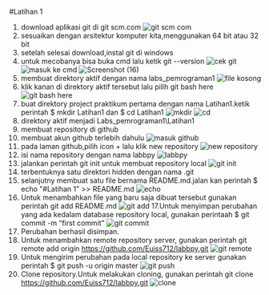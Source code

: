 #Latihan 1

1. download aplikasi git di git scm.com
![git scm com](https://user-images.githubusercontent.com/57046596/68003013-3114f480-fc9e-11e9-9630-a6839c8f9fce.png)
2. sesuaikan dengan arsitektur komputer kita,menggunakan 64 bit atau 32 bit
3. setelah selesai download,instal git di windows
4. untuk mecobanya bisa buka cmd lalu ketik git --version
![cek git](https://user-images.githubusercontent.com/57046596/68004544-848a4100-fca4-11e9-979a-8efde13761b1.png)
![masuk ke cmd](https://user-images.githubusercontent.com/57046596/68003369-9e755500-fc9f-11e9-85ae-741d8f29ce15.png)
![Screenshot (16)](https://user-images.githubusercontent.com/57046596/68003494-34a97b00-fca0-11e9-9be7-0661ba8b1388.png)
5. membuat direktory aktif dengan nama labs_pemrograman1
![file kosong](https://user-images.githubusercontent.com/57046596/68003611-ac77a580-fca0-11e9-8a33-572e25798f8a.png)
6. klik kanan di direktory aktif tersebut lalu pilih git bash here
![git bash here](https://user-images.githubusercontent.com/57046596/68003667-ff515d00-fca0-11e9-8979-b223381dad6b.png)
7. buat direktory project praktikum pertama dengan nama Latihan1.ketik perintah $ mkdir Latihan1 dan $ cd Latihan1
![mkdir](https://user-images.githubusercontent.com/57046596/68003796-87376700-fca1-11e9-94f2-56abbcae2942.png)
![cd](https://user-images.githubusercontent.com/57046596/68003916-0af15380-fca2-11e9-9086-224c27d4f59a.png)
8. direktory aktif menjadi Labs_pemrograman1\Latihan1
9. membuat repository di github
10. membuat akun github terlebih dahulu
![masuk github](https://user-images.githubusercontent.com/57046596/68004251-535d4100-fca3-11e9-8d4c-93ade00cc6e8.png)
11. pada laman github,pilih icon + lalu klik new repository
![new repository](https://user-images.githubusercontent.com/57046596/68004189-17c27700-fca3-11e9-8a73-9d5fe45b3b93.png)
12. isi nama repository dengan nama labbpy
![labbpy](https://user-images.githubusercontent.com/57046596/68004320-a6cf8f00-fca3-11e9-8fab-644aaa9db25d.png)
13. jalankan perintah git init untuk membuat repository local
![git init](https://user-images.githubusercontent.com/57046596/68004449-23fb0400-fca4-11e9-8eb7-b294ed415a0d.png)
14. terbentuknya satu direktori hidden dengan nama .git
15. selanjutny membuat satu file bernama README.md.jalan kan perintah $ echo "#Latihan 1" >> README.md
![echo](https://user-images.githubusercontent.com/57046596/68004672-f2366d00-fca4-11e9-9e4d-ab7864481c95.png)
16. Untuk menambahkan file yang baru saja dibuat tersebut gunakan perintah git add README.md
![git add](https://user-images.githubusercontent.com/57046596/68005032-66254500-fca6-11e9-9c51-4884ce45a5d7.png)
17.Untuk menyimpan perubahan yang ada kedalam database repository local, gunakan perintaah $ git commit -m “first commit”
![git commit](https://user-images.githubusercontent.com/57046596/68004892-ba7bf500-fca5-11e9-8898-2478730f9b6d.png)
18. Perubahan berhasil disimpan.
19. Untuk menambahkan remote repository server, gunakan perintah git remote add origin https://github.com/Euiss712/labbpy.git
![git remote](https://user-images.githubusercontent.com/57046596/68005245-3296ea80-fca7-11e9-80a9-b63665f0bdf7.png)
20. Untuk mengirim perubahan pada local repository ke server gunakan perintah $ git push -u origin master
![git push](https://user-images.githubusercontent.com/57046596/68005387-b7820400-fca7-11e9-88fa-2f2788048c52.png)
21. Clone repository.Untuk melakukan cloning, gunakan perintah git clone https://github.com/Euiss712/labbpy.git
![clone](https://user-images.githubusercontent.com/57046596/68005606-5d357300-fca8-11e9-8681-a665b775de4d.png)






